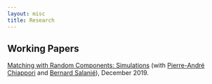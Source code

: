 ```yaml
---
layout: misc
title: Research
---
```


## Working Papers
[Matching with Random Components: Simulations](https://dlinh-n.github.io/f/wp/CNSdraftDec10final.pdf) (with [Pierre-André Chiappori](http://www.columbia.edu/~pc2167/) and [Bernard Salanié](http://bsalanie.com/)), December 2019.
